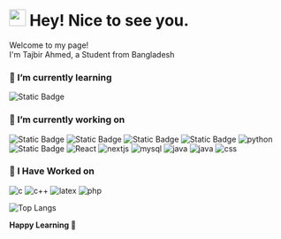 <h1><img src="https://emojis.slackmojis.com/emojis/images/1531849430/4246/blob-sunglasses.gif?1531849430" width="30"/> Hey! Nice to see you.</h1>

<p>Welcome to my page! </br> I'm Tajbir Ahmed, a Student from Bangladesh</p>

### 🌱 I’m currently learning
<p><img alt="Static Badge" src="https://img.shields.io/badge/Spring-green?style=for-the-badge&logo=Spring&logoColor=white"></p>

### 🔭 I’m currently working on
<p>
<img alt="Static Badge" src="https://img.shields.io/badge/Expo-F05032?style=for-the-badge&logo=Expo&logoColor=white"> <img alt="Static Badge" src="https://img.shields.io/badge/React_Native-8A2BE2?style=for-the-badge&logo=react&logoColor=white"> <img alt="Static Badge" src="https://img.shields.io/badge/firebase-a08021?style=for-the-badge&logo=firebase&logoColor=ffcd34"> <img alt="Static Badge" src="https://img.shields.io/badge/Typescript-007ACC?style=for-the-badge&logo=typescript&logoColor=white"> <img alt="python" src="https://img.shields.io/badge/python-3670A0?style=for-the-badge&logo=python&logoColor=ffdd54" /> <img alt="Static Badge" src="https://img.shields.io/badge/Express-430098?style=for-the-badge&logo=Express&logoColor=white"> <img alt="React" src="https://img.shields.io/badge/-React-45b8d8?style=for-the-badge&logo=react&logoColor=white" />  <img alt="nextjs" src="https://img.shields.io/badge/Next-black?style=for-the-badge&logo=next.js&logoColor=white" /> <img alt="mysql" src="https://img.shields.io/badge/mysql-4479A1.svg?style=for-the-badge&logo=mysql&logoColor=white" /> <img alt="java" src="https://img.shields.io/badge/java-%23ED8B00.svg?style=for-the-badge&logo=openjdk&logoColor=white"/> <img alt="java" src="https://img.shields.io/badge/tailwindcss-%2338B2AC.svg?style=for-the-badge&logo=tailwind-css&logoColor=white"/> <img alt="css" src="https://img.shields.io/badge/css3-%231572B6.svg?style=for-the-badge&logo=css3&logoColor=white" />
</p>

### 👷 I Have Worked on
<p>
<img alt="c" src="https://img.shields.io/badge/C-%2300599C.svg?style=for-the-badge&logo=c&logoColor=white" /> <img alt="c++" src="https://img.shields.io/badge/C++-%2300599C.svg?style=for-the-badge&logo=c%2B%2B&logoColor=white" /> <img alt="latex" src="https://img.shields.io/badge/latex-%23008080.svg?style=for-the-badge&logo=latex&logoColor=white" /> <img alt="php" src="https://img.shields.io/badge/php-%23777BB4.svg?style=for-the-badge&logo=php&logoColor=white" />
</p>

![Top Langs](https://github-readme-stats.vercel.app/api/top-langs/?username=tajbirahmed&hide_progress=true&layout=compact&theme=dark)

**Happy Learning 🤗**

<!--
**tajbirahmed/tajbirahmed** is a ✨ _special_ ✨ repository because its `README.md` (this file) appears on your GitHub profile.
--->
<!--
Here are some ideas to get you started:

- 🔭 I’m currently working on
- 🔭 I’m currently working on

- 👯 I’m looking to collaborate on ...
- 🤔 I’m looking for help with ...
- 💬 Ask me about ...
- 📫 How to reach me: ...
- 😄 Pronouns: ...
- ⚡ Fun fact: ...
-->
